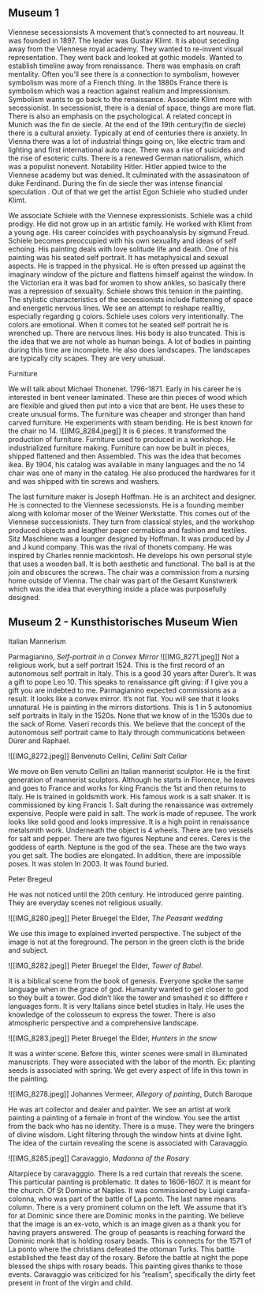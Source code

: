 ## Museum 1

Viennese secessionsists
A movement that’s connected to art nouveau. It was founded in 1897. The leader was Gustav Klimt. It is about seceding away from the Viennese royal academy. They wanted to re-invent visual representation. They went back and looked at gothic models. Wanted to establish timeline away from renaissance. There was emphasis on craft mentality. Often you’ll see there is a connection to symbolism, however symbolism was more of a French thing. In the 1880s France there is symbolism which was a reaction against realism and Impressionism. Symbolism wants to go back to the renaissance. Associate Klimt more with secessionist. In secessionist, there is a denial of space, things are more flat. There is also an emphasis on the psychological. A related concept in Munich was the fin de siecle. At the end of the 19th century(fin de siecle) there is a cultural anxiety. Typically at end of centuries there is anxiety. In Vienna there was a lot of industrial things going on, like electric tram and lighting and first international auto race. There was a rise of suicides and the rise of esoteric cults. There is a renewed German nationalism, which was a populist nonevent. Notability Hitler. Hitler appied twice to the Viennese academy but was denied. It culminated with the assasinatoon of duke Ferdinand. During the fin de siecle ther was intense financial speculation . Out of that we get the artist Egon Schiele who studied under Klimt. 

We associate Schiele with the Viennese expressionists. Schiele was a child prodigy. He did not grow up in an artistic family. He worked with Klimt from a young age. His career coincides with psychoanalysis by sigmund Freud. Schiele becomes preoccupied with his own sexuality and ideas of self echoing. His painting deals with love solitude life and death. One of his painting was his seated self portrait. It has metaphysical and sexual aspects. He is trapped in the physical. He is often pressed up against the imaginary window of the picture and flattens himself against the window. In the Victorian era it was bad for women to show ankles, so basically there was a repression of sexuality. Schiele shows this tension in the painting. The stylistic characteristics of the secessionists include flattening of space and energetic nervous lines. We see an attempt to reshape realltiy, especially regarding g colors. Schiele uses colors very intentionally. The colors are emotional. When it comes tot he seated self portrait he is wrenched up. There are nervous lines. His body is also truncated. This is the idea that we are not whole as human beings. A lot of bodies in painting during this time are incomplete. He also does landscapes. The landscapes are typically city scapes. They are very unusual.

Furniture

We will talk about Michael Thonenet. 1796-1871. Early in his career he is interested in bent veneer laminated. These are thin pieces of wood which are flexible and glued then put into a vice that are bent. He uses these to create unusual forms. The furniture was cheaper and stronger than hand carved furniture. He experiments with steam bending. He is best known for the chair no 14.
![[IMG_8284.jpeg]]
It is 6 pieces. It transformed the production of furniture.  Furniture used to produced in a workshop. He industrialized furniture making. Furniture can now be built in pieces, shipped flattened and then Assembled. This was the idea that becomes ikea. By 1904, his catalog was available in many languages and the no 14 chair was one of many in the catalog. He also produced the hardwares for it and was shipped with tin screws and washers. 

The last furniture maker is Joseph Hoffman. He is an architect and designer. He is connected to the Viennese secessionsts. He is a founding member along with kolomar moser of the Weiner Werkstatte. This comes out of the Viennese successionists. They turn from classical styles, and the workshop produced objects and leagther paper cermabica and fashion and textiles. Sitz Maschiene was a lounger designed by Hoffman. It was produced by J and J kund company. This was the rival of thonets company. He was inspired by Charles rennie mackintosh. He develops his own personal style that uses a wooden ball. It is both aesthetic and functional. The ball is at the join and obscures the screws. The chair was a commission from a nursing home outside of Vienna. The chair was part of the Gesamt Kunstwrerk which was the idea that everything inside a place was purposefully designed. 

## Museum 2 - Kunsthistorisches Museum Wien

Italian Mannerism

Parmagianino, *Self-portrait in a Convex Mirror*
![[IMG_8271.jpeg]]
Not a religious work, but a self portrait 1524. This is the first record of an autonomous self portrait in Italy. This is a good 30 years after Durer’s. It was a gift to pope Leo 10. This speaks to renaissance gift giving: if I give you a gift you are indebted to me. Parmagianino expected commissions as a result. It looks like a convex mirror. It’s not flat. You will see that it looks unnatural. He is painting in the mirrors distortions. This is 1 in 5 autonomius self portraits in Italy in the 1520s. None that we know of in the 1530s due to the sack of Rome. Vaseri records this. We believe that the concept of the autonomous self portrait came to Italy through communications between Dürer and Raphael. 



![[IMG_8272.jpeg]]
Benvenuto Cellini, *Cellini Salt Cellar*

We move on Ben venuto Cellini an Italian mannerist sculptor. He is the first generation of mannerist sculptors. Although he starts in Florence, he leaves and goes to France and works for king Francis the 1st and then returns to Italy. He is trained in goldsmith work. His famous work is a salt shaker. It is commissioned by king Francis 1. Salt during the renaissance was extremely expensive. People were paid in salt. The work is made of repusee. The work looks like solid good and looks impressive. It is a high point in renaissance metalsmith work. Underneath the object is 4 wheels. There are two vessels for salt and pepper. There are two figures Neptune and ceres. Ceres is the goddess of earth. Neptune is the god of the sea. These are the two ways you get salt. The bodies are elongated. In addition, there are impossible poses. It was stolen In 2003. It was found buried. 

Peter Bregeul 

He was not noticed until the 20th century. He introduced genre painting. They are everyday scenes not religious usually. 

![[IMG_8280.jpeg]]
Pieter Bruegel the Elder, *The Peasant wedding*

We use this image to explained inverted perspective. The subject of the image is not at the foreground. The person in the green cloth is the bride and subject. 


![[IMG_8282.jpeg]]
Pieter Bruegel the Elder, *Tower of Babel*. 

It is a biblical scene from the book of genesis. Everyone spoke the same language when in the grace of god. Humanity wanted to get closer to god so they built a tower. God didn’t like the tower and smashed it so difffere r languages form. It is very Italians since betel studies in Italy. He uses the knowledge of the colosseum to express the tower. There is also atmospheric perspective and a comprehensive landscape. 

![[IMG_8283.jpeg]]
Pieter Bruegel the Elder, *Hunters in the snow*

It was a winter scene. Before this, winter scenes were small in illuminated manuscripts. They were associated with the labor of the month. Ex: planting seeds is associated with spring. We get every aspect of life in this town in the painting. 





![[IMG_8278.jpeg]]
Johannes Vermeer, *Allegory of painting*, Dutch Baroque

He was art collector and dealer and painter. We see an artist at work painting a painting of a female in front of the window. You see the artist from the back who has no identity. There is a muse. They were the bringers of divine wisdom. Light filtering through the window hints at divine light. The idea of the curtain revealing the scene is associated with Caravaggio. 


![[IMG_8285.jpeg]]
Caravaggio, *Madonna of the Rosary*

Altarpiece by caravagggio. There Is a red curtain that reveals the scene. This particular painting is problematic. It dates to 1606-1607. It is meant for the church. Of St Dominic at Naples. It was commissioned by Luigi carafa-colonna, who was part of the battle of La ponto. The last name means column. There is a very prominent column on the left. We assume that it’s for at Dominic since there are Dominic monks in the painting. We believe that the image is an ex-voto, which is an image given as a thank you for having prayers answered. The group of peasants is reaching forward the Dominic monk that is holding rosary beads. This is connects for the 1571 of La ponto where the christians defeated the ottoman Turks. This battle established the feast day of the rosary. Before the battle at night the pope blessed the ships with rosary beads. This painting gives thanks to those events. Caravaggio was criticized for his ”realism”, specifically the dirty feet present in front of the virgin and child. 